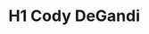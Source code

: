 # H1 Cody DeGandi
 [logo]: https://github.com/adam-p/markdown-here/raw/master/src/common/images/icon48.png "Logo Title Text 2"

